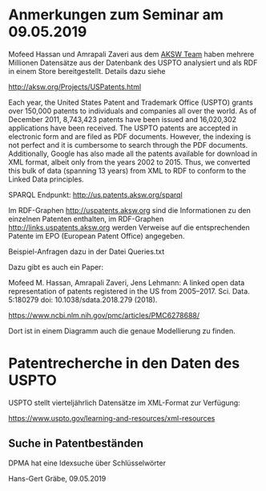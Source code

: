 # Anmerkungen zum Seminar am 09.05.2019

Mofeed Hassan und Amrapali Zaveri aus dem [AKSW Team](http://aksw.org) haben
mehrere Millionen Datensätze aus der Datenbank des USPTO analysiert und als
RDF in einem Store bereitgestellt.  Details dazu siehe 

http://aksw.org/Projects/USPatents.html

Each year, the United States Patent and Trademark Office (USPTO) grants over
150,000 patents to individuals and companies all over the world. As of
December 2011, 8,743,423 patents have been issued and 16,020,302 applications
have been received. The USPTO patents are accepted in electronic form and are
filed as PDF documents. However, the indexing is not perfect and it is
cumbersome to search through the PDF documents. Additionally, Google has also
made all the patents available for download in XML format, albeit only from
the years 2002 to 2015. Thus, we converted this bulk of data (spanning 13
years) from XML to RDF to conform to the Linked Data principles.

SPARQL Endpunkt: http://us.patents.aksw.org/sparql

Im RDF-Graphen <http://uspatents.aksw.org> sind die Informationen zu den
einzelnen Patenten enthalten, im RDF-Graphen <http://links.uspatents.aksw.org>
werden Verweise auf die entsprechenden Patente im EPO (European Patent Office)
angegeben.

Beispiel-Anfragen dazu in der Datei Queries.txt

Dazu gibt es auch ein Paper:

Mofeed M. Hassan, Amrapali Zaveri, Jens Lehmann: A linked open data
representation of patents registered in the US from 2005–2017.
Sci. Data. 5:180279 doi: 10.1038/sdata.2018.279 (2018).

https://www.ncbi.nlm.nih.gov/pmc/articles/PMC6278688/

Dort ist in einem Diagramm auch die genaue Modellierung zu finden. 

# Patentrecherche in den Daten des USPTO

USPTO stellt vierteljährlich Datensätze im XML-Format zur Verfügung:

https://www.uspto.gov/learning-and-resources/xml-resources


## Suche in Patentbeständen

DPMA hat eine Idexsuche über Schlüsselwörter



Hans-Gert Gräbe, 09.05.2019
